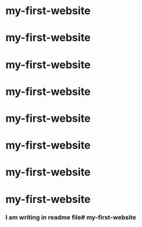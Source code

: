# my-first-website
# my-first-website
# my-first-website
# my-first-website
# my-first-website
# my-first-website
# my-first-website
# my-first-website
### I am writing in readme file# my-first-website
